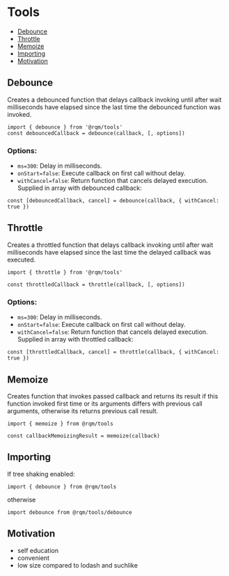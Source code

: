 # Tools
* [Debounce](#debounce)
* [Throttle](#throttle)
* [Memoize](#memoize)
* [Importing](#importing)
* [Motivation](#motivation)

## Debounce
Creates a debounced function that delays callback invoking until after wait milliseconds have elapsed since the last time the debounced function was invoked. 

```
import { debounce } from '@rqm/tools'
const debouncedCallback = debounce(callback, [, options])
```
### Options:
* `ms=300`: Delay in milliseconds.
* `onStart=false`: Execute callback on first call without delay.
* `withCancel=false`: Return function that cancels delayed execution. Supplied in array with debounced callback:
```
const [debouncedCallback, cancel] = debounce(callback, { withCancel: true })
```

## Throttle
Creates a throttled function that delays callback invoking until after wait milliseconds have elapsed since the last time the delayed callback was executed. 

```
import { throttle } from '@rqm/tools'

const throttledCallback = throttle(callback, [, options])
```
### Options:
* `ms=300`: Delay in milliseconds.
* `onStart=false`: Execute callback on first call without delay.
* `withCancel=false`: Return function that cancels delayed execution. Supplied in array with throttled callback:
```
const [throttledCallback, cancel] = throttle(callback, { withCancel: true })
```

## Memoize
Creates function that invokes passed callback and returns its result if this function invoked first time or its arguments differs with previous call arguments, otherwise its returns previous call result.

```
import { memoize } from @rqm/tools

const callbackMemoizingResult = memoize(callback)
```

## Importing
If tree shaking enabled:
```
import { debounce } from @rqm/tools
```
otherwise
```
import debounce from @rqm/tools/debounce
```


## Motivation
* self education
* convenient
* low size compared to lodash and suchlike